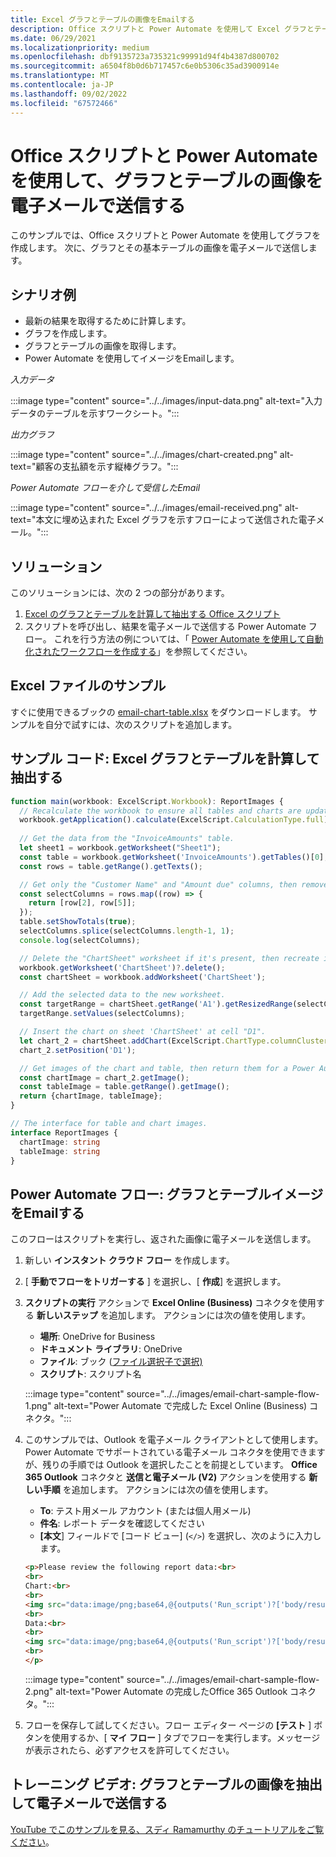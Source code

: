 ```yaml
---
title: Excel グラフとテーブルの画像をEmailする
description: Office スクリプトと Power Automate を使用して Excel グラフとテーブルの画像を抽出して電子メールで送信する方法について説明します。
ms.date: 06/29/2021
ms.localizationpriority: medium
ms.openlocfilehash: dbf9135723a735321c99991d94f4b4387d800702
ms.sourcegitcommit: a6504f8b0d6b717457c6e0b5306c35ad3900914e
ms.translationtype: MT
ms.contentlocale: ja-JP
ms.lasthandoff: 09/02/2022
ms.locfileid: "67572466"
---
```

# <a name="use-office-scripts-and-power-automate-to-email-images-of-a-chart-and-table"></a>Office スクリプトと Power Automate を使用して、グラフとテーブルの画像を電子メールで送信する

このサンプルでは、Office スクリプトと Power Automate を使用してグラフを作成します。 次に、グラフとその基本テーブルの画像を電子メールで送信します。

## <a name="example-scenario"></a>シナリオ例

* 最新の結果を取得するために計算します。
* グラフを作成します。
* グラフとテーブルの画像を取得します。
* Power Automate を使用してイメージをEmailします。

_入力データ_

:::image type="content" source="../../images/input-data.png" alt-text="入力データのテーブルを示すワークシート。":::

_出力グラフ_

:::image type="content" source="../../images/chart-created.png" alt-text="顧客の支払額を示す縦棒グラフ。":::

_Power Automate フローを介して受信したEmail_

:::image type="content" source="../../images/email-received.png" alt-text="本文に埋め込まれた Excel グラフを示すフローによって送信された電子メール。":::

## <a name="solution"></a>ソリューション

このソリューションには、次の 2 つの部分があります。

1. [Excel のグラフとテーブルを計算して抽出する Office スクリプト](#sample-code-calculate-and-extract-excel-chart-and-table)
1. スクリプトを呼び出し、結果を電子メールで送信する Power Automate フロー。 これを行う方法の例については、「 [Power Automate を使用して自動化されたワークフローを作成する](../../tutorials/excel-power-automate-returns.md#create-an-automated-workflow-with-power-automate)」を参照してください。

## <a name="sample-excel-file"></a>Excel ファイルのサンプル

すぐに使用できるブックの [email-chart-table.xlsx](email-chart-table.xlsx) をダウンロードします。 サンプルを自分で試すには、次のスクリプトを追加します。

## <a name="sample-code-calculate-and-extract-excel-chart-and-table"></a>サンプル コード: Excel グラフとテーブルを計算して抽出する

```TypeScript
function main(workbook: ExcelScript.Workbook): ReportImages {
  // Recalculate the workbook to ensure all tables and charts are updated.
  workbook.getApplication().calculate(ExcelScript.CalculationType.full);
  
  // Get the data from the "InvoiceAmounts" table.
  let sheet1 = workbook.getWorksheet("Sheet1");
  const table = workbook.getWorksheet('InvoiceAmounts').getTables()[0];
  const rows = table.getRange().getTexts();

  // Get only the "Customer Name" and "Amount due" columns, then remove the "Total" row.
  const selectColumns = rows.map((row) => {
    return [row[2], row[5]];
  });
  table.setShowTotals(true);
  selectColumns.splice(selectColumns.length-1, 1);
  console.log(selectColumns);

  // Delete the "ChartSheet" worksheet if it's present, then recreate it.
  workbook.getWorksheet('ChartSheet')?.delete();
  const chartSheet = workbook.addWorksheet('ChartSheet');

  // Add the selected data to the new worksheet.
  const targetRange = chartSheet.getRange('A1').getResizedRange(selectColumns.length-1, selectColumns[0].length-1);
  targetRange.setValues(selectColumns);

  // Insert the chart on sheet 'ChartSheet' at cell "D1".
  let chart_2 = chartSheet.addChart(ExcelScript.ChartType.columnClustered, targetRange);
  chart_2.setPosition('D1');

  // Get images of the chart and table, then return them for a Power Automate flow.
  const chartImage = chart_2.getImage();
  const tableImage = table.getRange().getImage();
  return {chartImage, tableImage};
}

// The interface for table and chart images.
interface ReportImages {
  chartImage: string
  tableImage: string
}
```

## <a name="power-automate-flow-email-the-chart-and-table-images"></a>Power Automate フロー: グラフとテーブルイメージをEmailする

このフローはスクリプトを実行し、返された画像に電子メールを送信します。

1. 新しい **インスタント クラウド フロー** を作成します。
1. [ **手動でフローをトリガーする** ] を選択し、[ **作成**] を選択します。
1. **スクリプトの実行** アクションで **Excel Online (Business)** コネクタを使用する **新しいステップ** を追加します。 アクションには次の値を使用します。
    * **場所**: OneDrive for Business
    * **ドキュメント ライブラリ**: OneDrive
    * **ファイル**: ブック ([ファイル選択子で選択)](../../testing/power-automate-troubleshooting.md#select-workbooks-with-the-file-browser-control)
    * **スクリプト**: スクリプト名

    :::image type="content" source="../../images/email-chart-sample-flow-1.png" alt-text="Power Automate で完成した Excel Online (Business) コネクタ。":::
1. このサンプルでは、Outlook を電子メール クライアントとして使用します。 Power Automate でサポートされている電子メール コネクタを使用できますが、残りの手順では Outlook を選択したことを前提としています。 **Office 365 Outlook** コネクタと **送信と電子メール (V2)** アクションを使用する **新しい手順** を追加します。 アクションには次の値を使用します。
    * **To**: テスト用メール アカウント (または個人用メール)
    * **件名**: レポート データを確認してください
    * **[本文**] フィールドで [コード ビュー] (`</>`) を選択し、次のように入力します。

    ```HTML
    <p>Please review the following report data:<br>
    <br>
    Chart:<br>
    <br>
    <img src="data:image/png;base64,@{outputs('Run_script')?['body/result/chartImage']}"/>
    <br>
    Data:<br>
    <br>
    <img src="data:image/png;base64,@{outputs('Run_script')?['body/result/tableImage']}"/>
    <br>
    </p>
    ```

    :::image type="content" source="../../images/email-chart-sample-flow-2.png" alt-text="Power Automate の完成したOffice 365 Outlook コネクタ。":::
1. フローを保存して試してください。フロー エディター ページの **[テスト** ] ボタンを使用するか、[ **マイ フロー** ] タブでフローを実行します。メッセージが表示されたら、必ずアクセスを許可してください。

## <a name="training-video-extract-and-email-images-of-chart-and-table"></a>トレーニング ビデオ: グラフとテーブルの画像を抽出して電子メールで送信する

[YouTube でこのサンプルを見る、スディ Ramamurthy のチュートリアルをご覧ください](https://youtu.be/152GJyqc-Kw)。
